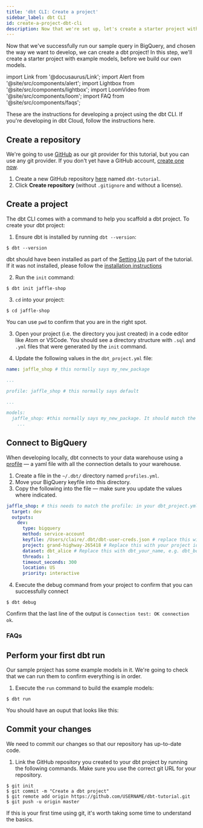 ```yaml
---
title: 'dbt CLI: Create a project'
sidebar_label: dbt CLI
id: create-a-project-dbt-cli
description: Now that we're set up, let's create a starter project with example models using the dbt CLI.
---
```


Now that we've successfully run our sample query in BigQuery, and chosen the way we want to
develop, we can create a dbt project! In this step, we'll create a starter project
with example models, before we build our own models.

import Link from '@docusaurus/Link';
import Alert from '@site/src/components/alert';
import Lightbox from '@site/src/components/lightbox';
import LoomVideo from '@site/src/components/loom';
import FAQ from '@site/src/components/faqs';

<Alert type="info">
These are the instructions for developing a project using the dbt CLI. If
you're developing in dbt Cloud, follow the instructions <Link to="/tutorial/create-a-project-dbt-cloud">here</Link>.
</Alert>

## Create a repository
We're going to use [GitHub](https://github.com/) as our git provider for this
tutorial, but you can use any git provider. If you don't yet have a GitHub account,
[create one now](https://github.com/join).
<LoomVideo id="afe148aeab5e4279a2ca310251ea20a6" />

1. Create a new GitHub repository [here](https://github.com/new) named `dbt-tutorial`.
2. Click **Create repository** (without `.gitignore` and without a license).

<Lightbox src="/img/create-github-repo.png" title="Create a GitHub repo" />


## Create a project
<LoomVideo id="f36152340ccc41e8be517eb295c4d6f1" />

The dbt CLI comes with a command to help you scaffold a dbt project. To create
your dbt project:
1. Ensure dbt is installed by running `dbt --version`:
```shell-session
$ dbt --version

```

<Alert type="info">
dbt should have been installed as part of the  <a href="/tutorial/setting-up">Setting Up</a> part of
the tutorial. If it was not installed, please follow the <a href="https://docs.getdbt.com/docs/installation">
installation instructions </a>
</Alert>

2. Run the `init` command:
```shell-session
$ dbt init jaffle-shop
```
3. `cd` into your project:
```shell-session
$ cd jaffle-shop
```
You can use `pwd` to confirm that you are in the right spot.

3. Open your project (i.e. the directory you just created) in a code editor like
Atom or VSCode. You should see a directory structure with `.sql` and `.yml` files
that were generated by the `init` command.

<Lightbox src="/img/starter-project-dbt-cli.png" title="The starter project in a code editor" />


4. Update the following values in the `dbt_project.yml` file:
```yaml
name: jaffle_shop # this normally says my_new_package

...

profile: jaffle_shop # this normally says default

...

models:
  jaffle_shop: #this normally says my_new_package. It should match the value for `name:`
    ...
```

## Connect to BigQuery
When developing locally, dbt connects to your data warehouse using a [profile](https://docs.getdbt.com/docs/configure-your-profile)
— a yaml file with all the connection details to your warehouse.

1. Create a file in the `~/.dbt/` directory named `profiles.yml`.
2. Move your BigQuery keyfile into this directory.
3. Copy the following into the file — make sure you update the values where
indicated.
```yaml
jaffle_shop: # this needs to match the profile: in your dbt_project.yml file
  target: dev
  outputs:
    dev:
      type: bigquery
      method: service-account
      keyfile: /Users/claire/.dbt/dbt-user-creds.json # replace this with the full path to your keyfile
      project: grand-highway-265418 # Replace this with your project id
      dataset: dbt_alice # Replace this with dbt_your_name, e.g. dbt_bob
      threads: 1
      timeout_seconds: 300
      location: US
      priority: interactive
```

4. Execute the debug command from your project to confirm that you can successfully
connect
```shell-session
$ dbt debug
```
Confirm that the last line of the output is `Connection test: OK connection ok`.

<Lightbox src="/img/successful-dbt-debug.png" title="A successful dbt debug command" />

### FAQs
<FAQ src="faqs/sample-profiles" alt_header="My data team uses a different data warehouse. What should my profiles.yml file look like for my warehouse?"/>
<FAQ src="faqs/separate-profile" />
<FAQ src="faqs/profile-name" />
<FAQ src="faqs/target-names" />
<FAQ src="faqs/profile-env-vars" />


## Perform your first dbt run
Our sample project has some example models in it. We're going to check that we
can run them to confirm everything is in order.

1. Execute the `run` command to build the example models:
```shell-session
$ dbt run
```
You should have an ouput that looks like this:

<Lightbox src="/img/successful-dbt-run.png" title="A successful dbt run command" />

## Commit your changes
We need to commit our changes so that our repository has up-to-date code.
<LoomVideo id="a39753e4ce5647b2be4e5331788bab91" />

1. Link the GitHub repository you created to your dbt project by running the following
commands. Make sure you use the correct git URL for your repository.
```shell-session
$ git init
$ git commit -m "Create a dbt project"
$ git remote add origin https://github.com/USERNAME/dbt-tutorial.git
$ git push -u origin master
```


<Alert type="info">
If this is your first time using git, it's worth taking some time to understand the basics.
</Alert>
